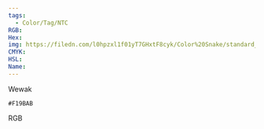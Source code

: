 ```yaml
---
tags:
  - Color/Tag/NTC
RGB:
Hex:
img: https://filedn.com/l0hpzxl1f01yT7GHxtF8cyk/Color%20Snake/standard_csv_to_svg/%23/F19BAB.svg
CMYK:
HSL:
Name:
---
```

Wewak
```palette
#F19BAB
```
RGB
